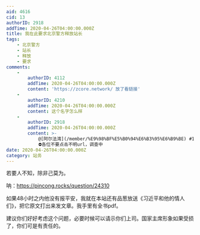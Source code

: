 ```yaml
---
aid: 4616
cid: 13
authorID: 2918
addTime: 2020-04-26T04:00:00.000Z
title: 我在此要求北京警方释放站长
tags:
    - 北京警方
    - 站长
    - 释放
    - 要求
comments:
    -
        authorID: 4112
        addTime: 2020-04-26T04:00:00.000Z
        content: 'https://zcore.network/ 放了看链接'
    -
        authorID: 4210
        addTime: 2020-04-26T04:00:00.000Z
        content: 这个名字怎么样
    -
        authorID: 2918
        addTime: 2020-04-26T04:00:00.000Z
        content: >-
            @[阿尔法湾](/member/%E9%98%BF%E5%B0%94%E6%B3%95%E6%B9%BE) #1
            ⛔️各位不要点击不明url，调查中
date: 2020-04-26T04:00:00.000Z
category: 站务
---
```


若要人不知，除非己莫为。

呐：https://pincong.rocks/question/24310

如果48小时之内他没有报平安，我就在本站还有品葱放送《习近平和他的情人们》，把它原文打出来发文章。我手里有全书pdf。

建议你们好好考虑这个问题，必要时候可以请示你们上司。国家主席形象如果受损了，你们可是有责任的。
